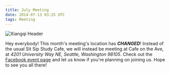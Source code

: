 ```yaml
---
title: July Meeting
date: 2014-07-13 03:25 UTC
tags: Meeting
---
```

![Xiangqi Header](/blog/2014/07/13/july-meeting/xq.jpg)

Hey everybody! This month's meeting's location has
<strong><em>CHANGED</em></strong>! Instead of the usual Sit Sip Study Cafe,
we will instead be meeting at Cafe on the Ave, at <em>4201 University Way NE,
Seattle, Washington 98105</em>. Check out the
<a href="https://www.facebook.com/events/1468775323365657/">Facebook event page</a>
and let us know if you're planning on joining us. Hope to see you all there!
